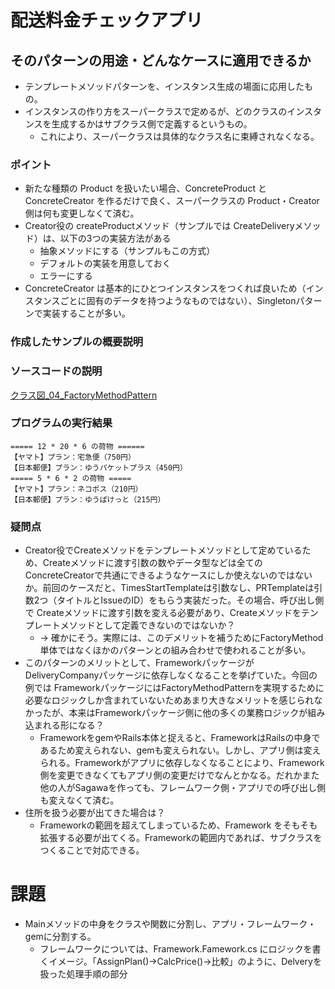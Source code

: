 # 配送料金チェックアプリ
## そのパターンの用途・どんなケースに適用できるか
- テンプレートメソッドパターンを、インスタンス生成の場面に応用したもの。
- インスタンスの作り方をスーパークラスで定めるが、どのクラスのインスタンスを生成するかはサブクラス側で定義するというもの。
    - これにより、スーパークラスは具体的なクラス名に束縛されなくなる。

### ポイント
- 新たな種類の Product を扱いたい場合、ConcreteProduct と ConcreteCreator を作るだけで良く、スーパークラスの Product・Creator 側は何も変更しなくて済む。
- Creator役の createProductメソッド（サンプルでは CreateDeliveryメソッド）は、以下の3つの実装方法がある
    - 抽象メソッドにする（サンプルもこの方式）
    - デフォルトの実装を用意しておく
    - エラーにする
- ConcreteCreator は基本的にひとつインスタンスをつくれば良いため（インスタンスごとに固有のデータを持つようなものではない）、Singletonパターンで実装することが多い。

### 作成したサンプルの概要説明
### ソースコードの説明
[クラス図_04_FactoryMethodPattern](https://app.diagrams.net/#G1tgGOTJkjeALWFz7hoxEG2k6krkbFmu5A#%7B%22pageId%22%3A%22SImt-kA3hvNWynnzsYsr%22%7D)

### プログラムの実行結果
```
===== 12 * 20 * 6 の荷物 ======
【ヤマト】プラン：宅急便（750円）
【日本郵便】プラン：ゆうパケットプラス（450円）
===== 5 * 6 * 2 の荷物 =====
【ヤマト】プラン：ネコポス（210円）
【日本郵便】プラン：ゆうぱけっと（215円）
```

### 疑問点
- Creator役でCreateメソッドをテンプレートメソッドとして定めているため、Createメソッドに渡す引数の数やデータ型などは全てのConcreteCreatorで共通にできるようなケースにしか使えないのではないか。前回のケースだと、TimesStartTemplateは引数なし、PRTemplateは引数2つ（タイトルとIssueのID）をもらう実装だった。その場合、呼び出し側で Createメソッドに渡す引数を変える必要があり、Createメソッドをテンプレートメソッドとして定義できないのではないか？
    - → 確かにそう。実際には、このデメリットを補うためにFactoryMethod単体ではなくほかのパターンとの組み合わせで使われることが多い。
- このパターンのメリットとして、FrameworkパッケージがDeliveryCompanyパッケージに依存しなくなることを挙げていた。今回の例では FrameworkパッケージにはFactoryMethodPatternを実現するために必要なロジックしか含まれていないためあまり大きなメリットを感じられなかったが、本来はFrameworkパッケージ側に他の多くの業務ロジックが組み込まれる形になる？
    - FrameworkをgemやRails本体と捉えると、FrameworkはRailsの中身であるため変えられない、gemも変えられない。しかし、アプリ側は変えられる。Frameworkがアプリに依存しなくなることにより、Framework側を変更できなくてもアプリ側の変更だけでなんとかなる。だれかまた他の人がSagawaを作っても、フレームワーク側・アプリでの呼び出し側も変えなくて済む。
- 住所を扱う必要が出てきた場合は？
    - Frameworkの範囲を超えてしまっているため、Framework をそもそも拡張する必要が出てくる。Frameworkの範囲内であれば、サブクラスをつくることで対応できる。

# 課題
- Mainメソッドの中身をクラスや関数に分割し、アプリ・フレームワーク・gemに分割する。
    - フレームワークについては、Framework.Famework.cs にロジックを書くイメージ。「AssignPlan()→CalcPrice()→比較」のように、Delveryを扱った処理手順の部分